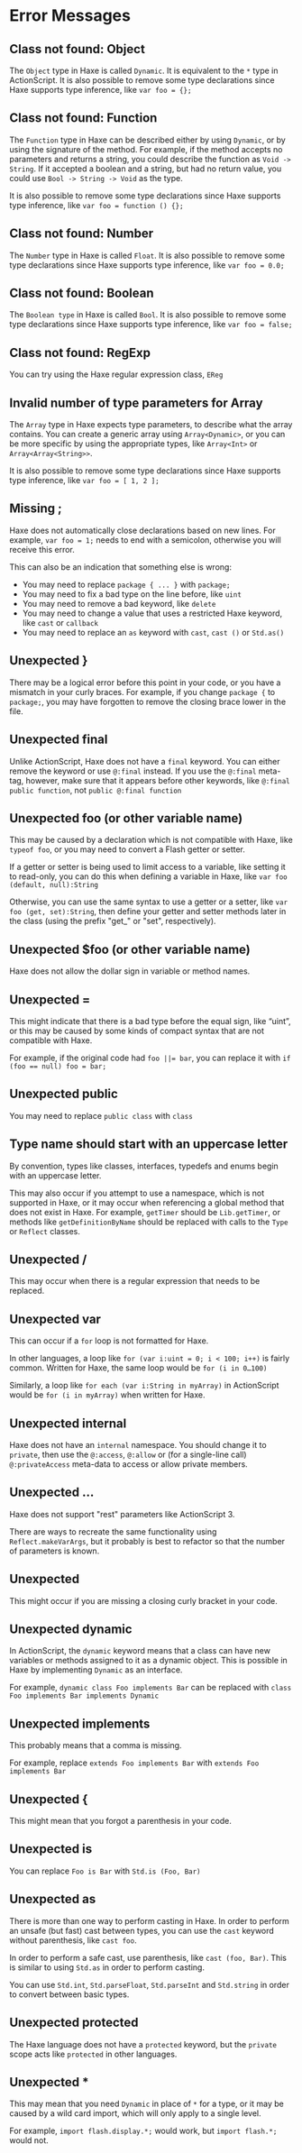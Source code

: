 # Error Messages

## Class not found: Object

The `Object` type in Haxe is called `Dynamic`. It is equivalent to the `*` type in ActionScript. It is also possible to remove some type declarations since Haxe supports type inference, like `var foo = {};`

## Class not found: Function

The `Function` type in Haxe can be described either by using `Dynamic`, or by using the signature of the method. For example, if the method accepts no parameters and returns a string, you could describe the function as `Void -> String`. If it accepted a boolean and a string, but had no return value, you could use `Bool -> String -> Void` as the type.

It is also possible to remove some type declarations since Haxe supports type inference, like `var foo = function () {};`

## Class not found: Number

The `Number` type in Haxe is called `Float`. It is also possible to remove some type declarations since Haxe supports type inference, like `var foo = 0.0;`

## Class not found: Boolean

The `Boolean type` in Haxe is called `Bool`. It is also possible to remove some type declarations since Haxe supports type inference, like `var foo = false;`

## Class not found: RegExp

You can try using the Haxe regular expression class, `EReg`

## Invalid number of type parameters for Array

The `Array` type in Haxe expects type parameters, to describe what the array contains. You can create a generic array using `Array<Dynamic>`, or you can be more specific by using the appropriate types, like `Array<Int>` or `Array<Array<String>>`.

It is also possible to remove some type declarations since Haxe supports type inference, like `var foo = [ 1, 2 ];`

## Missing ;

Haxe does not automatically close declarations based on new lines. For example, `var foo = 1;` needs to end with a semicolon, otherwise you will receive this error.

This can also be an indication that something else is wrong:

 * You may need to replace `package { ... }` with `package;`
 * You may need to fix a bad type on the line before, like `uint`
 * You may need to remove a bad keyword, like `delete`
 * You may need to change a value that uses a restricted Haxe keyword, like `cast` or `callback`
 * You may need to replace an `as` keyword with `cast`, `cast ()` or `Std.as()`

## Unexpected }

There may be a logical error before this point in your code, or you have a mismatch in your curly braces. For example, if you change `package {` to `package;`, you may have forgotten to remove the closing brace lower in the file.

## Unexpected final

Unlike ActionScript, Haxe does not have a `final` keyword. You can either remove the keyword or use `@:final` instead. If you use the `@:final` meta-tag, however, make sure that it appears before other keywords, like `@:final public function`, not `public @:final function`

## Unexpected foo (or other variable name)

This may be caused by a declaration which is not compatible with Haxe, like `typeof foo`, or you may need to convert a Flash getter or setter.

If a getter or setter is being used to limit access to a variable, like setting it to read-only, you can do this when defining a variable in Haxe, like `var foo (default, null):String`

Otherwise, you can use the same syntax to use a getter or a setter, like `var foo (get, set):String`, then define your getter and setter methods later in the class (using the prefix "get_" or "set", respectively).

## Unexpected $foo (or other variable name)

Haxe does not allow the dollar sign in variable or method names.

## Unexpected =

This might indicate that there is a bad type before the equal sign, like “uint”, or this may be caused by some kinds of compact syntax that are not compatible with Haxe.

For example, if the original code had `foo ||= bar`, you can replace it with `if (foo == null) foo = bar;`

## Unexpected public

You may need to replace `public class` with `class`

## Type name should start with an uppercase letter

By convention, types like classes, interfaces, typedefs and enums begin with an uppercase letter.

This may also occur if you attempt to use a namespace, which is not supported in Haxe, or it may occur when referencing a global method that does not exist in Haxe. For example, `getTimer` should be `Lib.getTimer`, or methods like `getDefinitionByName` should be replaced with calls to the `Type` or `Reflect` classes.

## Unexpected /

This may occur when there is a regular expression that needs to be replaced.

## Unexpected var

This can occur if a `for` loop is not formatted for Haxe.

In other languages, a loop like `for (var i:uint = 0; i < 100; i++)` is fairly common. Written for Haxe, the same loop would be `for (i in 0…100)`

Similarly, a loop like `for each (var i:String in myArray)` in ActionScript would be `for (i in myArray)` when written for Haxe.

## Unexpected internal

Haxe does not have an `internal` namespace. You should change it to `private`, then use the `@:access`, `@:allow` or (for a single-line call) `@:privateAccess` meta-data to access or allow private members.

## Unexpected ...

Haxe does not support "rest" parameters like ActionScript 3.

There are ways to recreate the same functionality using `Reflect.makeVarArgs`, but it probably is best to refactor so that the number of parameters is known.

## Unexpected <end of file>

This might occur if you are missing a closing curly bracket in your code.

## Unexpected dynamic

In ActionScript, the `dynamic` keyword means that a class can have new variables or methods assigned to it as a dynamic object. This is possible in Haxe by implementing `Dynamic` as an interface.

For example, `dynamic class Foo implements Bar` can be replaced with `class Foo implements Bar implements Dynamic`

## Unexpected implements

This probably means that a comma is missing.

For example, replace `extends Foo implements Bar` with `extends Foo implements Bar`

## Unexpected {

This might mean that you forgot a parenthesis in your code.

## Unexpected is

You can replace `Foo is Bar` with `Std.is (Foo, Bar)`

## Unexpected as

There is more than one way to perform casting in Haxe. In order to perform an unsafe (but fast) cast between types, you can use the `cast` keyword without parenthesis, like `cast foo`.

In order to perform a safe cast, use parenthesis, like `cast (foo, Bar)`. This is similar to using `Std.as` in order to perform casting.

You can use `Std.int`, `Std.parseFloat`, `Std.parseInt` and `Std.string` in order to convert between basic types.

## Unexpected protected

The Haxe language does not have a `protected` keyword, but the `private` scope acts like `protected` in other languages.

## Unexpected *

This may mean that you need `Dynamic` in place of `*` for a type, or it may be caused by a wild card import, which will only apply to a single level.

For example, `import flash.display.*;` would work, but `import flash.*;` would not.